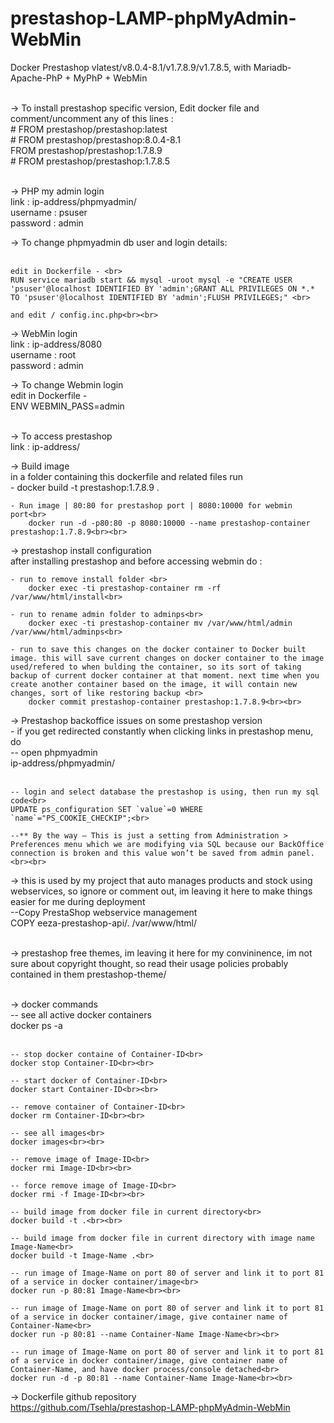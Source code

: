 # prestashop-LAMP-phpMyAdmin-WebMin
Docker Prestashop vlatest/v8.0.4-8.1/v1.7.8.9/v1.7.8.5, with Mariadb-Apache-PhP + MyPhP + WebMin <br><br>

-> To install prestashop specific version, Edit docker file and comment/uncomment any of this lines :<br>
    # FROM prestashop/prestashop:latest<br>
    # FROM prestashop/prestashop:8.0.4-8.1<br>
    FROM prestashop/prestashop:1.7.8.9<br>
    # FROM prestashop/prestashop:1.7.8.5<br><br>


-> PHP my admin login<br>
    link : ip-address/phpmyadmin/<br>
    username : psuser<br>
    password : admin<br>

-> To change phpmyadmin db user and login details: <br><br>

    edit in Dockerfile - <br>
    RUN service mariadb start && mysql -uroot mysql -e "CREATE USER 'psuser'@localhost IDENTIFIED BY 'admin';GRANT ALL PRIVILEGES ON *.* TO 'psuser'@localhost IDENTIFIED BY 'admin';FLUSH PRIVILEGES;" <br>

    and edit / config.inc.php<br><br>


-> WebMin login<br>
    link : ip-address/8080<br>
    username : root<br>
    password : admin<br>

-> To change Webmin login<br>
    edit in Dockerfile -<br>
    ENV WEBMIN_PASS=admin<br><br>

-> To access prestashop<br>
    link : ip-address/<br>


-> Build image <br>
    in a folder containing this dockerfile and related files run<br>
        - docker build -t prestashop:1.7.8.9 .<br>


    - Run image | 80:80 for prestashop port | 8080:10000 for webmin port<br>
        docker run -d -p80:80 -p 8080:10000 --name prestashop-container prestashop:1.7.8.9<br><br>


-> prestashop install configuration<br>
after installing prestashop and before accessing webmin do :<br>

    - run to remove install folder <br>
        docker exec -ti prestashop-container rm -rf /var/www/html/install<br>

    - run to rename admin folder to adminps<br>
        docker exec -ti prestashop-container mv /var/www/html/admin /var/www/html/adminps<br>

    - run to save this changes on the docker container to Docker built image. this will save current changes on docker container to the image used/refered to when bulding the container, so its sort of taking backup of current docker container at that moment. next time when you create another container based on the image, it will contain new changes, sort of like restoring backup <br>
        docker commit prestashop-container prestashop:1.7.8.9<br><br>



-> Prestashop backoffice issues on some prestashop version<br>
    - if you get redirected constantly when clicking links in prestashop menu, do<br>
    -- open phpmyadmin<br>
    ip-address/phpmyadmin/<br><br>

    -- login and select database the prestashop is using, then run my sql code<br>
    UPDATE ps_configuration SET `value`=0 WHERE `name`="PS_COOKIE_CHECKIP";<br>

    --** By the way – This is just a setting from Administration > Preferences menu which we are modifying via SQL because our BackOffice connection is broken and this value won’t be saved from admin panel.<br><br>

-> this is used by my project that auto manages products and stock using webservices, so ignore or comment out, im leaving it here to make things easier for me during deployment<br>
    --Copy PrestaShop webservice management<br>
    COPY eeza-prestashop-api/. /var/www/html/<br><br>

-> prestashop free themes, im leaving it here for my convininence, im not sure about copyright thought, so read their usage policies probably contained in them
    prestashop-theme/<br><br>


-> docker commands<br>
    -- see all active docker containers<br>
    docker ps -a <br><br>

    -- stop docker containe of Container-ID<br>
    docker stop Container-ID<br><br>

    -- start docker of Container-ID<br>
    docker start Container-ID<br><br>

    -- remove container of Container-ID<br>
    docker rm Container-ID<br><br>

    -- see all images<br>
    docker images<br><br>

    -- remove image of Image-ID<br>
    docker rmi Image-ID<br><br>

    -- force remove image of Image-ID<br>
    docker rmi -f Image-ID<br><br>

    -- build image from docker file in current directory<br>
    docker build -t .<br><br>

    -- build image from docker file in current directory with image name Image-Name<br>
    docker build -t Image-Name .<br>

    -- run image of Image-Name on port 80 of server and link it to port 81 of a service in docker container/image<br>
    docker run -p 80:81 Image-Name<br><br>

    -- run image of Image-Name on port 80 of server and link it to port 81 of a service in docker container/image, give container name of Container-Name<br>
    docker run -p 80:81 --name Container-Name Image-Name<br><br>

    -- run image of Image-Name on port 80 of server and link it to port 81 of a service in docker container/image, give container name of Container-Name, and have docker process/console detached<br>
    docker run -d -p 80:81 --name Container-Name Image-Name<br><br>


-> Dockerfile github repository<br>
    https://github.com/Tsehla/prestashop-LAMP-phpMyAdmin-WebMin<br>






